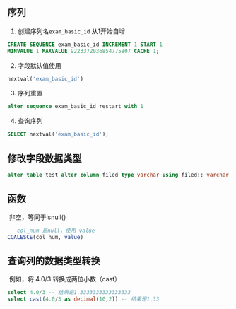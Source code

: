 ## 序列

1. 创建序列名`exam_basic_id` 从1开始自增

```sql
CREATE SEQUENCE exam_basic_id INCREMENT 1 START 1
MINVALUE 1 MAXVALUE 9223372036854775807 CACHE 1;
```

2. 字段默认值使用

```sql
nextval('exam_basic_id')
```

3. 序列重置

```sql
alter sequence exam_basic_id restart with 1
```

4. 查询序列

```sql
SELECT nextval('exam_basic_id');
```



## 修改字段数据类型

```sql
alter table test alter column filed type varchar using filed:: varchar
```



## 函数

​		非空，等同于isnull()

```sql
-- col_num 是null，使用 value
COALESCE(col_num, value)
```

## 查询列的数据类型转换

​		例如，将 4.0/3 转换成两位小数（cast）

```sql
select 4.0/3 -- 结果是1.3333333333333333
select cast(4.0/3 as decimal(10,2)) -- 结果是1.33
```

